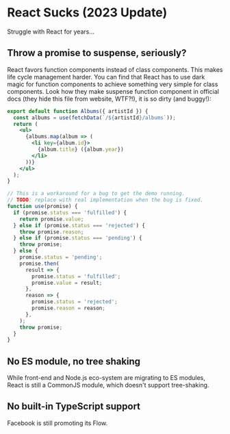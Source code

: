 # React Sucks (2023 Update)

Struggle with React for years...

## Throw a promise to suspense, seriously?

React favors function components instead of class components. This makes life cycle management harder. You can find that React has to use dark magic for function components to achieve something very simple for class components. Look how they make suspense function component in official docs (they hide this file from website, WTF?!), it is so dirty (and buggy!):

```jsx
export default function Albums({ artistId }) {
  const albums = use(fetchData(`/${artistId}/albums`));
  return (
    <ul>
      {albums.map(album => (
        <li key={album.id}>
          {album.title} ({album.year})
        </li>
      ))}
    </ul>
  );
}

// This is a workaround for a bug to get the demo running.
// TODO: replace with real implementation when the bug is fixed.
function use(promise) {
  if (promise.status === 'fulfilled') {
    return promise.value;
  } else if (promise.status === 'rejected') {
    throw promise.reason;
  } else if (promise.status === 'pending') {
    throw promise;
  } else {
    promise.status = 'pending';
    promise.then(
      result => {
        promise.status = 'fulfilled';
        promise.value = result;
      },
      reason => {
        promise.status = 'rejected';
        promise.reason = reason;
      },      
    );
    throw promise;
  }
}
```

## No ES module, no tree shaking

While front-end and Node.js eco-system are migrating to ES modules, React is still a CommonJS module, which doesn't support tree-shaking.

## No built-in TypeScript support

Facebook is still promoting its Flow.
